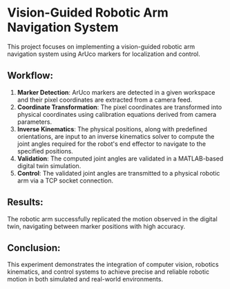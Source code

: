 # Vision-Guided Robotic Arm Navigation System

This project focuses on implementing a vision-guided robotic arm navigation system using ArUco markers for localization and control. 

## Workflow:
1. **Marker Detection**: ArUco markers are detected in a given workspace and their pixel coordinates are extracted from a camera feed.
2. **Coordinate Transformation**: The pixel coordinates are transformed into physical coordinates using calibration equations derived from camera parameters.
3. **Inverse Kinematics**: The physical positions, along with predefined orientations, are input to an inverse kinematics solver to compute the joint angles required for the robot's end effector to navigate to the specified positions.
4. **Validation**: The computed joint angles are validated in a MATLAB-based digital twin simulation.
5. **Control**: The validated joint angles are transmitted to a physical robotic arm via a TCP socket connection.

## Results:
The robotic arm successfully replicated the motion observed in the digital twin, navigating between marker positions with high accuracy.

## Conclusion:
This experiment demonstrates the integration of computer vision, robotics kinematics, and control systems to achieve precise and reliable robotic motion in both simulated and real-world environments.
